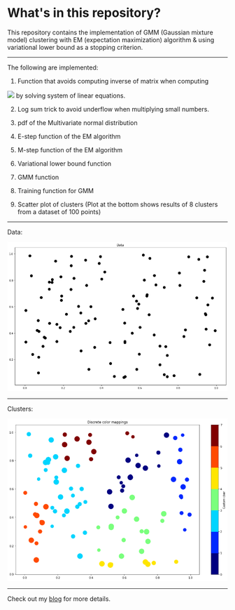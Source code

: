 # What's in this repository?

This repository contains the implementation of GMM (Gaussian mixture model)
clustering with EM (expectation maximization) algorithm & using variational
lower bound as a stopping criterion.

---

The following are implemented:

1) Function that avoids computing inverse of matrix when computing
<img src="https://render.githubusercontent.com/render/math?math=y = A^{-1}x">
by solving system of linear equations.

2) Log sum trick to avoid underflow when multiplying small numbers.

3) pdf of the Multivariate normal distribution

4) E-step function of the EM algorithm

5) M-step function of the EM algorithm

6) Variational lower bound function

7) GMM function

8) Training function for GMM

9) Scatter plot of clusters (Plot at the bottom shows results of 8 clusters from
  a dataset of 100 points)

---
Data:

![](https://github.com/ChuaCheowHuan/GMM_clustering/blob/master/png/data.png)

---
Clusters:

![](https://github.com/ChuaCheowHuan/GMM_clustering/blob/master/png/clusters.png)

---

Check out my [blog](https://ChuaCheowHuan.github.io/) for more details.

